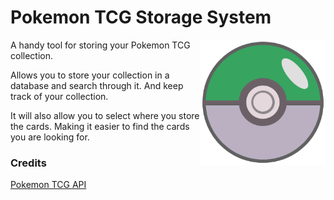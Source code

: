 # Pokemon TCG Storage System
<img src="assets/icons/icon.png" align="right" style="width:200px">
<p>A handy tool for storing your Pokemon TCG collection.

Allows you to store your collection in a database and search through it. And keep track of your collection. 

It will also allow you to select where you store the cards. Making it easier to find the cards you are looking for.</p>

### Credits
[Pokemon TCG API](https://github.com/PokemonTCG/pokemon-tcg-data)
